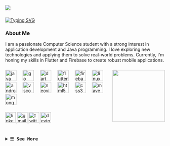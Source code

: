 <img src="https://68.media.tumblr.com/61d4fea89f86eb4cb5a7e616d9cd4832/tumblr_owi25v6uAo1r4gsiio1_1280.gif">

###

[![Typing SVG](https://readme-typing-svg.demolab.com?font=Fira+Code&size=36&duration=3500&pause=1000&center=true&vCenter=true&multiline=true&random=false&width=1000&height=100&lines=Hi+I+am+Adarsh+Pandey)](https://git.io/typing-svg)

### About Me
I am a passionate Computer Science student with a strong interest in application development and Java programming. I love exploring new technologies and applying them to solve real-world problems. Currently, I'm honing my skills in Flutter and Firebase to create robust mobile applications.
###

<img align="right" height="165" src="https://images6.fanpop.com/image/photos/37500000/Chi-typing-on-a-computer-chis-sweet-home-chis-new-address-37597964-320-240.gif"  />

###

<div align="left">
  <img src="https://skillicons.dev/icons?i=java" height="35" alt="java logo"  />
  <img width="12" />
  <img src="https://skillicons.dev/icons?i=go" height="35" alt="go logo"  />
  <img width="12" />
  <img src="https://skillicons.dev/icons?i=dart" height="35" alt="dart logo"  />
  <img width="12" />
  <img src="https://skillicons.dev/icons?i=flutter" height="35" alt="flutter logo"  />
  <img width="12" />
  <img src="https://skillicons.dev/icons?i=firebase" height="35" alt="firebase logo"  />
  <img width="12" />
  <img src="https://skillicons.dev/icons?i=linux" height="35" alt="linux logo"  />
  <img width="12" />
  <img src="https://skillicons.dev/icons?i=androidstudio" height="35" alt="androidstudio logo"  />
  <img width="12" />
  <img src="https://skillicons.dev/icons?i=vscode" height="35" alt="vscode logo"  />
  <img width="12" />
  <img src="https://skillicons.dev/icons?i=neovim" height="35" alt="neovim logo"  />
  <img width="12" />
  <img src="https://skillicons.dev/icons?i=html" height="35" alt="html5 logo"  />
  <img width="12" />
  <img src="https://skillicons.dev/icons?i=css" height="35" alt="css3 logo"  />
  <img width="12" />
  <img src="https://skillicons.dev/icons?i=maven" height="35" alt="maven logo"  />
  <img width="12" />
  <img src="https://skillicons.dev/icons?i=mongodb" height="35" alt="mongodb logo"  />
</div>

###

<div align="left">
  <a href="https://linkedin.com/in/adarshpandey18" target="_blank">
    <img src="https://img.shields.io/static/v1?message=LinkedIn&logo=linkedin&label=&color=0077B5&logoColor=white&labelColor=&style=for-the-badge" height="33" alt="linkedin logo"  />
  </a>
  <a href="mailto:itsadarshvijaypandey@gmail.com" target="_blank">
    <img src="https://img.shields.io/static/v1?message=Gmail&logo=gmail&label=&color=D14836&logoColor=white&labelColor=&style=for-the-badge" height="33" alt="gmail logo"  />
  </a>
  <a href="https://x.com/adarshvjpandey" target="_blank">
    <img src="https://img.shields.io/static/v1?message=Twitter&logo=twitter&label=&color=1DA1F2&logoColor=white&labelColor=&style=for-the-badge" height="33" alt="twitter logo"  />
  </a>
  <a href="https://dev.to/adarshpandey" target="_blank">
    <img src="https://img.shields.io/static/v1?message=dev.to&logo=dev.to&label=&color=0A0A0A&logoColor=white&labelColor=&style=for-the-badge" height="33" alt="devto logo"  />
  </a>
</div>

###

<br clear="both">
<details>
  <summary><samp><b>&#9776; See More</b></samp></summary>
  </summary>
  <br>
  <br>

<!-- <div align="center">
  <img align="left" height="150"   src="https://leetcard.jacoblin.cool/adarshpandey18?theme=dark&font=Noto%20Sans%20Avestan" alt = "Leetcode Stats"  />
  <img src="https://github-readme-stats.vercel.app/api/top-langs?username=adarshpandey18&locale=en&hide_title=true&layout=compact&card_width=320&langs_count=5&theme=github_dark&hide_border=true" height="150" alt="languages graph"  />
</div>

###

<br clear="both">

<img src="https://raw.githubusercontent.com/adarshpandey18/adarshpandey18/output/snake.svg" alt="Snake animation" />

###

<h4 align="left">“Never. I don’t ever give up. I’d have to be dead or completely incapacitated. For my part, I will never give up, and I mean never.”</h4>

###

<p align="right">-Elon Musk</p>

###

<div align="center">
  <img src="https://profile-counter.glitch.me/adarshpandey18/count.svg?"  />
</div> -->
  <!-- Github Trophy -->
  <div align="center">
  <table>
  <tr>
    
  <td> <a href="https://git.io/streak-stats"><img src="https://github-readme-streak-stats.herokuapp.com?user=adarshpandey18&theme=github-dark-blue&fire=85C6EB" alt="GitHub Streak" /></a>
</a></td>
  </tr>
  </table>
  </div>

  <!-- Github Stats -->
  <div align="center">
  <table>
  <tr>
  <td><a href="#--------"><img height="137px" align="center" alt="GitHub Stats" src="https://github-readme-stats.vercel.app/api?username=adarshpandey18&count_private=true&show_icons=true&border_radius=20&include_all_commits=true&line_height=21&hide_border=true&bg_color=20212C&text_color=81A1C1&title_color=81A1C1&icon_color=58a6ff"/></a></td>
  <td><a href="#--------"><img height="137px" align="center" alt="Top Language" src="https://github-readme-stats.vercel.app/api/top-langs/?username=adarshpandey18&layout=compact&line_height=21&border_radius=20&hide_border=true&bg_color=20212C&text_color=81A1C1&title_color=81A1C1&icon_color=58a6ff"/></a></td>
  </tr>
  </table>
  </div>


###
</details>

